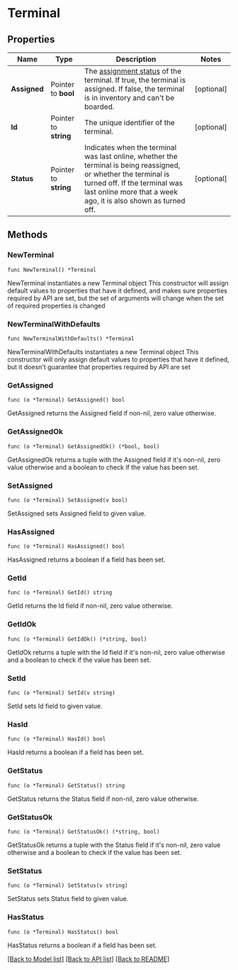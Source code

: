 # Terminal

## Properties

Name | Type | Description | Notes
------------ | ------------- | ------------- | -------------
**Assigned** | Pointer to **bool** | The [assignment status](https://docs.adyen.com/point-of-sale/automating-terminal-management/assign-terminals-api) of the terminal. If true, the terminal is assigned. If false, the terminal is in inventory and can&#39;t be boarded. | [optional] 
**Id** | Pointer to **string** | The unique identifier of the terminal. | [optional] 
**Status** | Pointer to **string** | Indicates when the terminal was last online, whether the terminal is being reassigned, or whether the terminal is turned off. If the terminal was last online more that a week ago, it is also shown as turned off. | [optional] 

## Methods

### NewTerminal

`func NewTerminal() *Terminal`

NewTerminal instantiates a new Terminal object
This constructor will assign default values to properties that have it defined,
and makes sure properties required by API are set, but the set of arguments
will change when the set of required properties is changed

### NewTerminalWithDefaults

`func NewTerminalWithDefaults() *Terminal`

NewTerminalWithDefaults instantiates a new Terminal object
This constructor will only assign default values to properties that have it defined,
but it doesn't guarantee that properties required by API are set

### GetAssigned

`func (o *Terminal) GetAssigned() bool`

GetAssigned returns the Assigned field if non-nil, zero value otherwise.

### GetAssignedOk

`func (o *Terminal) GetAssignedOk() (*bool, bool)`

GetAssignedOk returns a tuple with the Assigned field if it's non-nil, zero value otherwise
and a boolean to check if the value has been set.

### SetAssigned

`func (o *Terminal) SetAssigned(v bool)`

SetAssigned sets Assigned field to given value.

### HasAssigned

`func (o *Terminal) HasAssigned() bool`

HasAssigned returns a boolean if a field has been set.

### GetId

`func (o *Terminal) GetId() string`

GetId returns the Id field if non-nil, zero value otherwise.

### GetIdOk

`func (o *Terminal) GetIdOk() (*string, bool)`

GetIdOk returns a tuple with the Id field if it's non-nil, zero value otherwise
and a boolean to check if the value has been set.

### SetId

`func (o *Terminal) SetId(v string)`

SetId sets Id field to given value.

### HasId

`func (o *Terminal) HasId() bool`

HasId returns a boolean if a field has been set.

### GetStatus

`func (o *Terminal) GetStatus() string`

GetStatus returns the Status field if non-nil, zero value otherwise.

### GetStatusOk

`func (o *Terminal) GetStatusOk() (*string, bool)`

GetStatusOk returns a tuple with the Status field if it's non-nil, zero value otherwise
and a boolean to check if the value has been set.

### SetStatus

`func (o *Terminal) SetStatus(v string)`

SetStatus sets Status field to given value.

### HasStatus

`func (o *Terminal) HasStatus() bool`

HasStatus returns a boolean if a field has been set.


[[Back to Model list]](../README.md#documentation-for-models) [[Back to API list]](../README.md#documentation-for-api-endpoints) [[Back to README]](../README.md)


